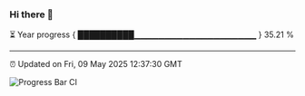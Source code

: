 ### Hi there 👋

⏳ Year progress { ██████████▁▁▁▁▁▁▁▁▁▁▁▁▁▁▁▁▁▁▁▁ } 35.21 %

---

⏰ Updated on Fri, 09 May 2025 12:37:30 GMT

![Progress Bar CI](https://github.com/liununu/liununu/workflows/Progress%20Bar%20CI/badge.svg)
